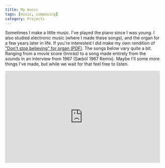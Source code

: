 ```yaml
---
title: My music
tags: [music, composing]
category: Projects
---
```


Sometimes I make a little music. I've played the piano since I was young. I also studied electronic music (where I made these songs), and the organ for a few years later in life. If you're interested I did make my own rendition of ["Don't stop believing" for organ (PDF)](https://www.dropbox.com/s/7i96cnaz7m788mb/Dont%20Stop%20-%20.pdf). The songs below vary quite a bit. Ranging from a movie score (Innrás) to a song made entirely from the sounds in an interview from 1967 (Sæból 1967 Remix). Maybe I'll some more things I've made, but while we wait for that feel free to listen.
<div class="Practicing__music">
  <div class="Practicing__musicLoadingContainer">
    <div class="fa fa-play Practicing__musicPlayIcon"></div>
    <div class="Practicing__musicPlayerLoadingBar"></div>
  </div>
  <iframe class="Practicing__musicPlayerIframe" width="100%" height="300" scrolling="no" frameborder="yes" src="https://w.soundcloud.com/player/?url=https%3A//api.soundcloud.com/playlists/2441292&amp;color=ff6161&amp;buying=false&amp;auto_play=false&amp;hide_related=false&amp;show_comments=true&amp;show_user=true&amp;show_artwork=false&amp;sharing=false&amp;show_playcount=false&amp;show_reposts=false"></iframe>
</div>
